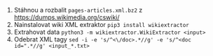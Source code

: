 1. Stáhnou a rozbalit `pages-articles.xml.bz2` z https://dumps.wikimedia.org/cswiki/
2. Nainstalovat wiki XML extraktor `pip3 install wikiextractor`
3. Extrahovat data `python3 -m wikiextractor.WikiExtractor <input>`
4. Odebrat XML tagy `sed -i -e 's/^<\/doc>.*//g' -e 's/^<doc id=".*//g' <input_*.txt>`
